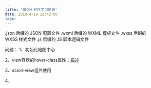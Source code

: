 ```yaml
---
title: '微信小程序学习笔记'
date: 2018-4-19 22:42:00
tags:
---
```


.json 后缀的 JSON 配置文件
.wxml 后缀的 WXML 模板文件
.wxss 后缀的 WXSS 样式文件
.js 后缀的 JS 脚本逻辑文件


问题：
1、初始化地图中心

2、view容器的hover-class属性：[描述](https://developers.weixin.qq.com/ebook?action=get_post_info&docid=000224fc9d0f98cb0086f4eff5180a&highline=hover-class)

3、scroll-view组件使用

4、